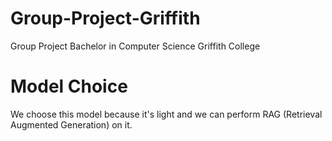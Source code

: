 # Group-Project-Griffith

Group Project Bachelor in Computer Science Griffith College

# Model Choice

We choose this model because it's light and we can perform RAG (Retrieval Augmented Generation) on it.
